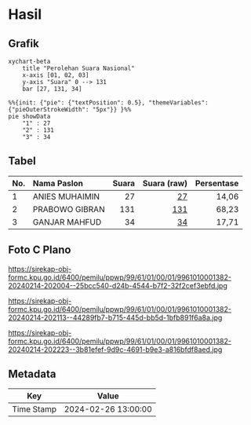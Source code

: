 # Hasil

## Grafik

```mermaid
xychart-beta
    title "Perolehan Suara Nasional"
    x-axis [01, 02, 03]
    y-axis "Suara" 0 --> 131
    bar [27, 131, 34]
```

```mermaid
%%{init: {"pie": {"textPosition": 0.5}, "themeVariables": {"pieOuterStrokeWidth": "5px"}} }%%
pie showData
    "1" : 27
    "2" : 131
    "3" : 34
```

## Tabel

| No. | Nama Paslon    | Suara | Suara (raw) | Persentase |
|:--- |:-------------- | -----:| -----------:| ----------:|
| 1   | ANIES MUHAIMIN | 27    | [27][p-1]   | 14,06      |
| 2   | PRABOWO GIBRAN | 131   | [131][p-2]  | 68,23      |
| 3   | GANJAR MAHFUD  | 34    | [34][p-3]   | 17,71      |


[p-1]: https://github.com/gigit-pemilu/pemilu-2024/blob/main/pilpres/hitung-suara/sub/99-luar-negeri/sub/61-kota-kinabalu-malaysia/sub/01-kota-kinabalu-malaysia/sub/0001-kota-kinabalu-malaysia/sub/382-ksk-371/sub/paslon-1.txt
[p-2]: https://github.com/gigit-pemilu/pemilu-2024/blob/main/pilpres/hitung-suara/sub/99-luar-negeri/sub/61-kota-kinabalu-malaysia/sub/01-kota-kinabalu-malaysia/sub/0001-kota-kinabalu-malaysia/sub/382-ksk-371/sub/paslon-2.txt
[p-3]: https://github.com/gigit-pemilu/pemilu-2024/blob/main/pilpres/hitung-suara/sub/99-luar-negeri/sub/61-kota-kinabalu-malaysia/sub/01-kota-kinabalu-malaysia/sub/0001-kota-kinabalu-malaysia/sub/382-ksk-371/sub/paslon-3.txt

## Foto C Plano

https://sirekap-obj-formc.kpu.go.id/6400/pemilu/ppwp/99/61/01/00/01/9961010001382-20240214-202004--25bcc540-d24b-4544-b7f2-32f2cef3ebfd.jpg

https://sirekap-obj-formc.kpu.go.id/6400/pemilu/ppwp/99/61/01/00/01/9961010001382-20240214-202113--44289fb7-b715-445d-bb5d-1bfb891f6a8a.jpg

https://sirekap-obj-formc.kpu.go.id/6400/pemilu/ppwp/99/61/01/00/01/9961010001382-20240214-202223--3b81efef-9d9c-4691-b9e3-a816bfdf8aed.jpg


## Metadata

| Key        | Value               |
| ---------- | ------------------- |
| Time Stamp | 2024-02-26 13:00:00 |



